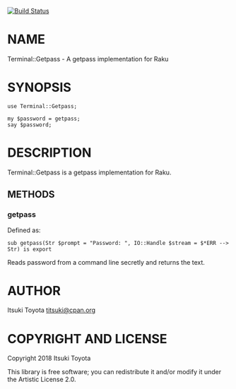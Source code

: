 [![Build Status](https://travis-ci.org/titsuki/raku-Terminal-Getpass.svg?branch=master)](https://travis-ci.org/titsuki/raku-Terminal-Getpass)

NAME
====

Terminal::Getpass - A getpass implementation for Raku

SYNOPSIS
========

    use Terminal::Getpass;

    my $password = getpass;
    say $password;

DESCRIPTION
===========

Terminal::Getpass is a getpass implementation for Raku.

METHODS
-------

### getpass

Defined as:

    sub getpass(Str $prompt = "Password: ", IO::Handle $stream = $*ERR --> Str) is export

Reads password from a command line secretly and returns the text.

AUTHOR
======

Itsuki Toyota <titsuki@cpan.org>

COPYRIGHT AND LICENSE
=====================

Copyright 2018 Itsuki Toyota

This library is free software; you can redistribute it and/or modify it under the Artistic License 2.0.

